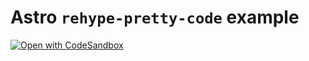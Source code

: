 # Astro `rehype-pretty-code` example

[![Open with CodeSandbox](https://assets.codesandbox.io/github/button-edit-lime.svg)](https://githubbox.com/atomiks/rehype-pretty-code/tree/master/examples/astro)
